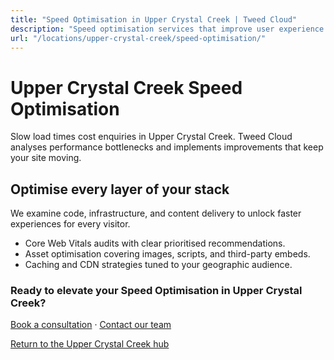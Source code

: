 ```yaml
---
title: "Speed Optimisation in Upper Crystal Creek | Tweed Cloud"
description: "Speed optimisation services that improve user experience for Upper Crystal Creek visitors."
url: "/locations/upper-crystal-creek/speed-optimisation/"
---
```


# Upper Crystal Creek Speed Optimisation

Slow load times cost enquiries in Upper Crystal Creek. Tweed Cloud analyses performance bottlenecks and implements improvements that keep your site moving.

## Optimise every layer of your stack

We examine code, infrastructure, and content delivery to unlock faster experiences for every visitor.

- Core Web Vitals audits with clear prioritised recommendations.
- Asset optimisation covering images, scripts, and third-party embeds.
- Caching and CDN strategies tuned to your geographic audience.

### Ready to elevate your Speed Optimisation in Upper Crystal Creek?

[Book a consultation](/consultation/) · [Contact our team](/contact/)

[Return to the Upper Crystal Creek hub](/locations/upper-crystal-creek/)
